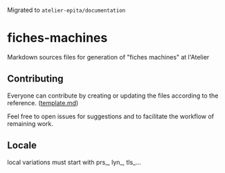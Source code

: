Migrated to `atelier-epita/documentation`

# fiches-machines

Markdown sources files for generation of "fiches machines" at l'Atelier

## Contributing

Everyone can contribute by creating or updating the files according to the reference. ([template.md](src/template.md))

Feel free to open issues for suggestions and to facilitate the workflow of remaining work.

## Locale

local variations must start with prs_, lyn_, tls_...
